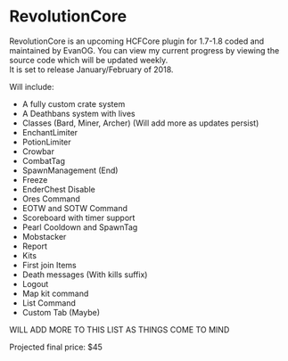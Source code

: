 # RevolutionCore

RevolutionCore is an upcoming HCFCore plugin for 1.7-1.8 coded and maintained by EvanOG. 
You can view my current progress by viewing the source code which will be updated weekly.  
It is set to release January/February of 2018.

 Will include:

- A fully custom crate system
- A Deathbans system with lives
- Classes (Bard, Miner, Archer) (Will add more as updates persist)
- EnchantLimiter
- PotionLimiter
- Crowbar
- CombatTag
- SpawnManagement (End)
- Freeze
- EnderChest Disable
- Ores Command
- EOTW and SOTW Command
- Scoreboard with timer support
- Pearl Cooldown and SpawnTag
- Mobstacker
- Report
- Kits
- First join Items
- Death messages (With kills suffix)
- Logout
- Map kit command
- List Command
- Custom Tab (Maybe)

WILL ADD MORE TO THIS LIST AS THINGS COME TO MIND

Projected final price: $45

